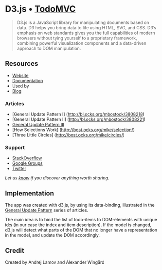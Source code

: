 # D3.js • [TodoMVC](http://todomvc.com)

> D3.js is a JavaScript library for manipulating documents based on
  data. D3 helps you bring data to life using HTML, SVG, and CSS. D3’s
  emphasis on web standards gives you the full capabilities of modern
  browsers without tying yourself to a proprietary framework,
  combining powerful visualization components and a data-driven
  approach to DOM manipulation.


## Resources

- [Website](http://www.d3js.org)
- [Documentation](https://github.com/mbostock/d3/wiki)
- [Used by](https://en.wikipedia.org/wiki/D3.js#Usage)
- [Blog](http://bost.ocks.org/mike/)

### Articles

- [General Update Pattern I] (http://bl.ocks.org/mbostock/3808218)
- [General Update Pattern II] (http://bl.ocks.org/mbostock/3808221)
- [General Update Pattern III](http://bl.ocks.org/mbostock/3808234)
- [How Selections Work] (http://bost.ocks.org/mike/selection/)
- [Three Little Circles] (http://bost.ocks.org/mike/circles/)

### Support

- [StackOverflow](http://stackoverflow.com/questions/tagged/d3.js)
- [Google Groups](https://groups.google.com/forum/#!forum/d3-js)
- [Twitter](https://twitter.com/mbostock)

*Let us [know](https://github.com/tastejs/todomvc/issues) if you
 discover anything worth sharing.*


## Implementation

The app was created with d3.js, by using its data-binding, illustrated
in the [General Update Pattern](http://bl.ocks.org/mbostock/3808218)
series of articles.

The main idea is to bind the list of todo-items to DOM-elements with
unique id:s (in our case the index and item description). If the model
is changed, d3.js will detect what parts of the DOM that no longer
have a representation in the model, and update the DOM accordingly.

## Credit

Created by Andrej Lamov and Alexander Wingård

